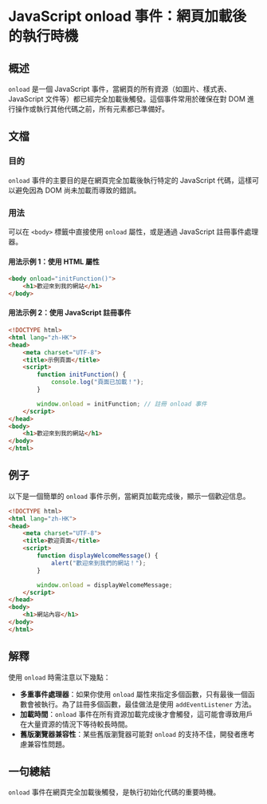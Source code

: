 <!--
Meta Description: # JavaScript onload 事件：網頁加載後的執行時機 ## 概述 `onload` 是一個 JavaScript 事件，當網頁的所有資源（如圖片、樣式表、JavaScript 文件等）都已經完全加載後觸發。這個事件常用於確保在對 DOM 進行操作或執行其他代碼之前，所有元素都已準備好。...
Meta Keywords: onload, html, body, javascript, head
-->

# JavaScript onload 事件：網頁加載後的執行時機

## 概述
`onload` 是一個 JavaScript 事件，當網頁的所有資源（如圖片、樣式表、JavaScript 文件等）都已經完全加載後觸發。這個事件常用於確保在對 DOM 進行操作或執行其他代碼之前，所有元素都已準備好。

## 文檔
### 目的
`onload` 事件的主要目的是在網頁完全加載後執行特定的 JavaScript 代碼，這樣可以避免因為 DOM 尚未加載而導致的錯誤。

### 用法
可以在 `<body>` 標籤中直接使用 `onload` 屬性，或是通過 JavaScript 註冊事件處理器。

#### 用法示例 1：使用 HTML 屬性
```html
<body onload="initFunction()">
    <h1>歡迎來到我的網站</h1>
</body>
```

#### 用法示例 2：使用 JavaScript 註冊事件
```html
<!DOCTYPE html>
<html lang="zh-HK">
<head>
    <meta charset="UTF-8">
    <title>示例頁面</title>
    <script>
        function initFunction() {
            console.log("頁面已加載！");
        }

        window.onload = initFunction; // 註冊 onload 事件
    </script>
</head>
<body>
    <h1>歡迎來到我的網站</h1>
</body>
</html>
```

## 例子
以下是一個簡單的 `onload` 事件示例，當網頁加載完成後，顯示一個歡迎信息。

```html
<!DOCTYPE html>
<html lang="zh-HK">
<head>
    <meta charset="UTF-8">
    <title>歡迎頁面</title>
    <script>
        function displayWelcomeMessage() {
            alert("歡迎來到我們的網站！");
        }

        window.onload = displayWelcomeMessage;
    </script>
</head>
<body>
    <h1>網站內容</h1>
</body>
</html>
```

## 解釋
使用 `onload` 時需注意以下幾點：
- **多重事件處理器**：如果你使用 `onload` 屬性來指定多個函數，只有最後一個函數會被執行。為了註冊多個函數，最佳做法是使用 `addEventListener` 方法。
- **加載時間**：`onload` 事件在所有資源加載完成後才會觸發，這可能會導致用戶在大量資源的情況下等待較長時間。
- **舊版瀏覽器兼容性**：某些舊版瀏覽器可能對 `onload` 的支持不佳，開發者應考慮兼容性問題。

## 一句總結
`onload` 事件在網頁完全加載後觸發，是執行初始化代碼的重要時機。